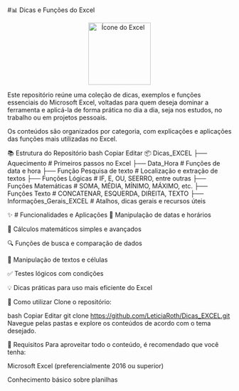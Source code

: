 #📊 Dicas e Funções do Excel
<p align="center"> <img src="Imagens/logo_excel.png" alt="Ícone do Excel" width="140"> </p>
Este repositório reúne uma coleção de dicas, exemplos e funções essenciais do Microsoft Excel, voltadas para quem deseja dominar a ferramenta e aplicá-la de forma prática no dia a dia, seja nos estudos, no trabalho ou em projetos pessoais.

Os conteúdos são organizados por categoria, com explicações e aplicações das funções mais utilizadas no Excel.

📚 Estrutura do Repositório
bash
Copiar
Editar
📦 Dicas_EXCEL
├── Aquecimento                   # Primeiros passos no Excel
├── Data_Hora                    # Funções de data e hora
├── Função Pesquisa de texto     # Localização e extração de textos
├── Funções Lógicas              # IF, E, OU, SEERRO, entre outras
├── Funções Matemáticas          # SOMA, MÉDIA, MÍNIMO, MÁXIMO, etc.
├── Funções Texto                # CONCATENAR, ESQUERDA, DIREITA, TEXTO
├── Informações_Gerais_EXCEL     # Atalhos, dicas gerais e recursos úteis


✨ # Funcionalidades e Aplicações
📆 Manipulação de datas e horários

🔢 Cálculos matemáticos simples e avançados

🔍 Funções de busca e comparação de dados

📄 Manipulação de textos e células

✅ Testes lógicos com condições

💡 Dicas práticas para uso mais eficiente do Excel

🚀 Como utilizar
Clone o repositório:

bash
Copiar
Editar
git clone https://github.com/LeticiaRoth/Dicas_EXCEL.git
Navegue pelas pastas e explore os conteúdos de acordo com o tema desejado.



📌 Requisitos
Para aproveitar todo o conteúdo, é recomendado que você tenha:

Microsoft Excel (preferencialmente 2016 ou superior)

Conhecimento básico sobre planilhas
